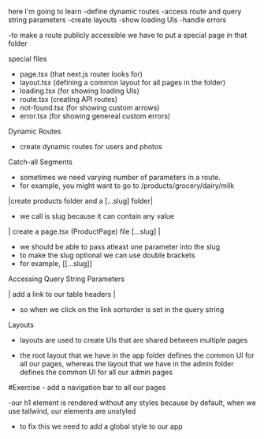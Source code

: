 here I'm going to learn
-define dynamic routes
-access route and query string parameters
-create layouts
-show loading UIs
-handle errors

-to make a route publicly accessible we have to put a special page in that folder

special files

- page.tsx (that next.js router looks for)
- layout.tsx (defining a common layout for all pages in the folder)
- loading.tsx (for showing loading UIs)
- route.tsx (creating API routes)
- not-found.tsx (for showing custom arrows)
- error.tsx (for showing genereal custom errors)

Dynamic Routes

- create dynamic routes for users and photos

Catch-all Segments

- sometimes we need varying number of parameters in a route.
- for example, you might want to go to /products/grocery/dairy/milk

|create products folder and a [...slug] folder|

- we call is slug because it can contain any value

| create a page.tsx (ProductPage) file [...slug] |

- we should be able to pass atleast one parameter into the slug
- to make the slug optional we can use double brackets
- for example, [[...slug]]

Accessing Query String Parameters

| add a link to our table headers |

- so when we click on the link sortorder is set in the query string

Layouts

- layouts are used to create UIs that are shared between multiple pages

- the root layout that we have in the app folder defines the common UI for all our pages, whereas the layout that we have in the admin folder defines the common UI for all our admin pages

#Exercise - add a navigation bar to all our pages

-our h1 element is rendered without any styles because by default, when we use tailwind, our elements are unstyled

- to fix this we need to add a global style to our app
